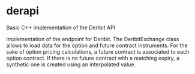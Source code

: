 # derapi
Basic C++ implementation of the Deribit API

Implementation of the endpoint for Deribit. The DeribitExchange class allows to load data for the option and future contract instruments. For the sake of option pricing calculations, a future contract is associated to each option contract. If there is no future contract with a matching expiry, a synthetic one is created using an interpolated value.
